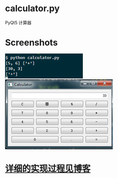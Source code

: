 # calculator.py
PyQt5 计算器

# Screenshots
![input](./screenshots/input.png)
![result](./screenshots/result.png)

# [详细的实现过程见博客](https://blog.csdn.net/LindaMan_/article/details/81777543)

